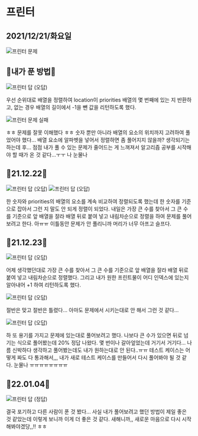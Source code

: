 # 프린터

## 2021/12/21/화요일

<img src="https://blog.pongdang.today/vanilla-blog/pongtoday/img/21/1221.png" alt="프린터 문제">

## 🌟내가 푼 방법🌟

<img src="https://blog.pongdang.today/vanilla-blog/pongtoday/img/21/1221-a.png" alt="프린터 답 (오답)">

우선 순위대로 배열을 정렬하여 location이 priorities 배열의 몇 번째에 있는 지 반환하고, 없는 경우 배열의
길이에서 -1을 뺀 값을 리턴하도록 했다.

<img src="https://blog.pongdang.today/vanilla-blog/pongtoday/img/21/1221-r.png" alt="프린터 문제 실패">

ㅎㅎ 문제를 잘못 이해했다 ㅎㅎ 숫자 뿐만 아니라 배열의 요소의 위치까지 고려하여 풀었어야 했다... 배열 요소에
알파벳을 넣어서 정렬하면 좀 풀어지지 않을까? 생각되기는 하는데 후... 점점 내가 풀 수 있는 문제가 줄어드는 게
느껴져서 알고리즘 공부를 시작해야 할 때가 온 것 같다...ㅜㅜ 나 눈물나

## 🌟21.12.22🌟

<img src="https://blog.pongdang.today/vanilla-blog/pongtoday/img/21/1222-a.png" alt="프린터 답 (오답)">
<img src="https://blog.pongdang.today/vanilla-blog/pongtoday/img/21/1222-r.png" alt="프린터 답 (오답)">

한 숫자와 priorities의 배열의 요소를 계속 비교하여 정렬되도록 했는데 한 숫자를 기준으로 잡아서 그런 지 말도 안
되게 정렬이 되었다. 내일은 가장 큰 수를 찾아서 그 큰 수를 기준으로 앞 배열을 잘라 배열 뒤로 붙여 넣고
내림차순으로 정렬을 하여 문제를 풀어보려고 한다. 아ㅠㅠ 이틀동안 문제가 안 풀리니까 머리가 너무 아프고 슬프다.

## 🌟21.12.23🌟

<img src="https://blog.pongdang.today/vanilla-blog/pongtoday/img/21/1223-a1.png" alt="프린터 답 (오답)">

어제 생각했던대로 가장 큰 수를 찾아서 그 큰 수를 기준으로 앞 배열을 잘라 배열 뒤로 붙여 넣고 내림차순으로
정렬했다. 그리고 내가 원한 프린트물이 어디 인덱스에 있는지 알아내어 +1 하여 리턴하도록 했다.

<img src="https://blog.pongdang.today/vanilla-blog/pongtoday/img/21/1223-r1.png" alt="프린터 답 (오답)">

절반은 맞고 절반은 틀렸다... 아마도 문제에서 시키는대로 안 해서 그런 것 같다...

<img src="https://blog.pongdang.today/vanilla-blog/pongtoday/img/21/1223-a2.png" alt="프린터 답 (오답)">

하 또 용기를 가지고 문제에 있는대로 풀어보려고 했다. 나보다 큰 수가 있으면 뒤로 넘기는 식으로 풀어봤는데 20%
정답 나왔다. 몇 번이나 갈아엎었는데 거기서 거기다... 나름 신박하다 생각하고 풀어봤는데도 내가 원하는대로 안
된다..ㅠㅠ 테스트 케이스는 어떻게 짜도 다 통과해서,,, 내가 새로 테스트 케이스를 만들어서 다시 풀어봐야 될 것
같다. 눈물나 ㅠㅠㅠㅠㅠㅠㅠㅠ

## 🌟22.01.04🌟

<img src="https://blog.pongdang.today/vanilla-blog/pongtoday/img/22/01/04-a.png" alt="프린터 답 (정답)">

결국 포기하고 다른 사람이 푼 것 봤다... 사실 내가 풀어보려고 했던 방법이 제일 좋은 것 같았는데 이렇게 보니까
이게 더 좋은 것 같다. 새해니까,, 새로운 마음으로 다시 시작해봐야겠당,,!! ㅎㅎ
